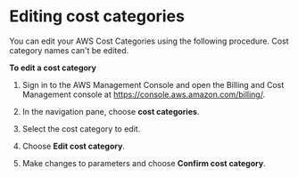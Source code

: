 # Editing cost categories<a name="edit-cost-categories"></a>

You can edit your AWS Cost Categories using the following procedure\. Cost category names can't be edited\.<a name="edit-cost-categories-steps"></a>

**To edit a cost category**

1. Sign in to the AWS Management Console and open the Billing and Cost Management console at [https://console\.aws\.amazon\.com/billing/](https://console.aws.amazon.com/billing/)\.

1. In the navigation pane, choose **cost categories**\.

1. Select the cost category to edit\.

1. Choose **Edit cost category**\.

1. Make changes to parameters and choose **Confirm cost category**\.
